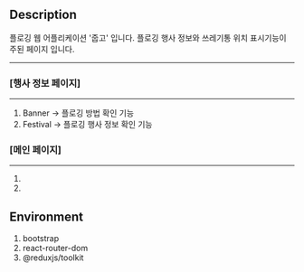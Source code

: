## Description
플로깅 웹 어플리케이션 '줍고' 입니다.
플로깅 행사 정보와 쓰레기통 위치 표시기능이 주된 페이지 입니다.
***
### [행사 정보 페이지]
***
1. Banner -> 플로깅 방법 확인 기능 
2. Festival -> 플로깅 행사 정보 확인 기능
  
### [메인 페이지]
***
1.
2.


## Environment
1. bootstrap
2. react-router-dom
3. @reduxjs/toolkit
